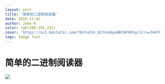 ```yaml
---
layout: post
title: '简单的二进制阅读器'
date: 2018-11-02
author: Joke-R
color: rgb(200,191,231)
cover: 'https://ss1.bdstatic.com/70cFuXSh_Q1YnxGkpoWK1HF6hhy/it/u=3447035720,1338887755&fm=26&gp=0.jpg'
tags: Image Tool
---
```


# 简单的二进制阅读器

![](C:\Users\23113\source\repos\My_Blog\_posts\resource\Binary.jpg)